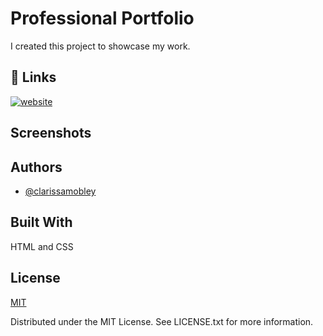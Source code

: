 
# Professional Portfolio

I created this project to showcase my work. 

## 🔗 Links
[![website](https://img.shields.io/badge/webbsite-000?style=for-the-badge&logo=ko-fi&logoColor=white)](https://katherineoelsner.com/)

## Screenshots



## Authors

- [@clarissamobley](https://github.com/ClarissaMobley?tab=repositories)



## Built With

HTML and CSS

## License

[MIT](https://choosealicense.com/licenses/mit/)

Distributed under the MIT License. See LICENSE.txt for more information.

